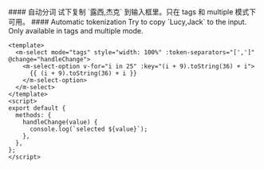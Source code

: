 <cn>
#### 自动分词
试下复制 `露西,杰克` 到输入框里。只在 tags 和 multiple 模式下可用。
</cn>

<us>
#### Automatic tokenization
Try to copy `Lucy,Jack` to the input. Only available in tags and multiple mode.
</us>

```vue
<template>
  <m-select mode="tags" style="width: 100%" :token-separators="[',']" @change="handleChange">
    <m-select-option v-for="i in 25" :key="(i + 9).toString(36) + i">
      {{ (i + 9).toString(36) + i }}
    </m-select-option>
  </m-select>
</template>
<script>
export default {
  methods: {
    handleChange(value) {
      console.log(`selected ${value}`);
    },
  },
};
</script>
```
